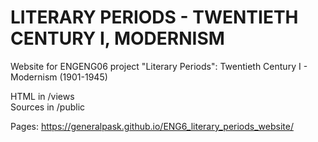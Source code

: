 # LITERARY PERIODS - TWENTIETH CENTURY I, MODERNISM

Website for ENGENG06 project "Literary Periods": Twentieth Century I - Modernism (1901-1945)

HTML in /views<br />
Sources in /public

Pages: https://generalpask.github.io/ENG6_literary_periods_website/

